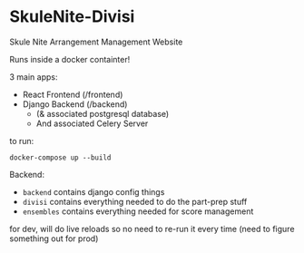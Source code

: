 # SkuleNite-Divisi
Skule Nite Arrangement Management Website

Runs inside a docker containter!

3 main apps:
- React Frontend (/frontend)
- Django Backend (/backend)
  - (& associated postgresql database)
  - And associated Celery Server

to run:
```
docker-compose up --build
```

Backend:
- `backend` contains django config things
- `divisi` contains everything needed to do the part-prep stuff
- `ensembles` contains everything needed for score management

for dev, will do live reloads so no need to re-run it every time
(need to figure something out for prod)